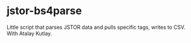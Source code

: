 # jstor-bs4parse
Little script that parses JSTOR data and pulls specific tags, writes to CSV. With Atalay Kutlay.
